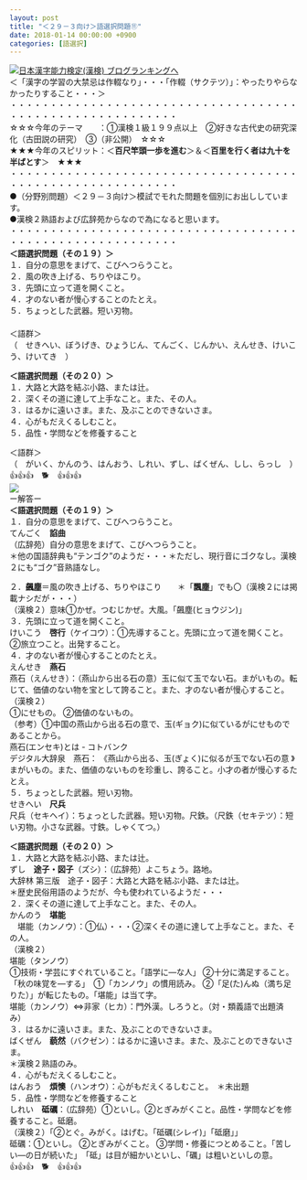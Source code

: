 ```yaml
---
layout: post
title: "＜２９－３向け＞語選択問題⑪"
date: 2018-01-14 00:00:00 +0900
categories: [語選択]
---
```


[![](/syuusyuu9701/assets/images/＜２９－３向け＞語選択問題⑪-br_c_3028_1.gif)](http://blog.with2.net/link.php?1659096:3028 "日本漢字能力検定(漢検) ブログランキングへ")[日本漢字能力検定(漢検) ブログランキングへ](http://blog.with2.net/link.php?1659096:3028)  
＜「漢字の学習の大禁忌は作輟なり」・・・「作輟（サクテツ）」：やったりやらなかったりすること・・・＞  
・・・・・・・・・・・・・・・・・・・・・・・・・・・・・・・・・・・・・・・・・・・・・・・・・・・・・・・・・  
☆☆☆今年のテーマ　　：①漢検１級１９９点以上　②好きな古代史の研究深化（古田説の研究）　③（非公開）　☆☆☆　　  
★★★今年のスピリット：＜**百尺竿頭一歩を進む**＞＆＜**百里を行く者は九十を半ばとす**＞　★★★  
・・・・・・・・・・・・・・・・・・・・・・・・・・・・・・・・・・・・・・・・・・・・・・・・・・・・・・・・・  
●（分野別問題）＜２９－３向け＞模試でモれた問題を個別にお出ししています。  
●漢検２熟語および広辞苑からなので為になると思います。  
・・・・・・・・・・・・・・・・・・・・・・・・・・・・・・・・・・・・・・・・・・・・・・・・・・・・・・・・・  
**＜語選択問題（その１９）＞**　  
１．自分の意思をまげて、こびへつらうこと。  
２．風の吹き上げる、ちりやほこり。  
３．先頭に立って道を開くこと。  
４．才のない者が慢心することのたとえ。  
５．ちょっとした武器。短い刃物。  
　　  
＜語群＞  
（　せきへい、ぼうげき、ひょうじん、てんごく、じんかい、えんせき、けいこう、けいてき　）  
  
**＜語選択問題（その２０）＞**　  
１．大路と大路を結ぶ小路、または辻。  
２．深くその道に達して上手なこと。また、その人。  
３．はるかに遠いさま。また、及ぶことのできないさま。  
４．心がもだえくるしむこと。  
５．品性・学問などを修養すること  
  
＜語群＞  
（　がいく、かんのう、はんおう、しれい、ずし、ばくぜん、しし、らっし　）  
👍👍👍　🐕　👍👍👍  
![](/syuusyuu9701/assets/images/＜２９－３向け＞語選択問題⑪-40acb46e962022c56cc2f79f4dbc2d32.png)  
ー解答ー  
**＜語選択問題（その１９）＞**　  
１．自分の意思をまげて、こびへつらうこと。  
てんごく　**諂曲**  
（広辞苑）自分の意思をまげて、こびへつらうこと。  
＊他の国語辞典も“テンゴク”のようだ・・・＊ただし、現行音にゴクなし。漢検２にも“ゴク”音熟語なし。  
  
２．**飆塵**＝風の吹き上げる、ちりやほこり　　＊「**飄塵**」でも〇（漢検２には掲載ナシだが・・・）  
（漢検２）意味①かぜ。つむじかぜ。大風。「飆塵(ヒョウジン)」  
３．先頭に立って道を開くこと。  
けいこう　**啓行**（ケイコウ）：①先導すること。先頭に立って道を開くこと。②旅立つこと。出発すること。  
４．才のない者が慢心することのたとえ。  
えんせき　**燕石**  
燕石（えんせき）：（燕山から出る石の意）玉に似て玉でない石。まがいもの。転じて、価値のない物を宝として誇ること。また、才のない者が慢心すること。  
（漢検２）  
①にせもの。 ②価値のないもの。  
（参考）①中国の燕山から出る石の意で、玉(ギョク)に似ているがにせものであることから。  
燕石(エンセキ)とは - コトバンク  
デジタル大辞泉　燕石： 《燕山から出る、玉(ぎょく)に似るが玉でない石の意 》まがいもの。また、価値のないものを珍重し、誇ること。小才の者が慢心するたとえ。  
５．ちょっとした武器。短い刃物。  
せきへい　**尺兵**  
尺兵（セキヘイ）：ちょっとした武器。短い刃物。尺鉄。（尺鉄（セキテツ）：短い刃物。小さな武器。寸鉄。しゃくてつ。）  
  
**＜語選択問題（その２０）＞**　  
１．大路と大路を結ぶ小路、または辻。  
ずし　**途子・図子**（ズシ）：（広辞苑）よこちょう。路地。  
大辞林 第三版　途子・図子：大路と大路を結ぶ小路、または辻。  
＊歴史民俗用語のようだが、今も使われているようだ・・・  
２．深くその道に達して上手なこと。また、その人。  
かんのう　**堪能**  
　堪能（カンノウ）：①仏）・・・②深くその道に達して上手なこと。また、その人。  
（漢検２）  
堪能（タンノウ）  
①技術・学芸にすぐれていること。「語学に―な人」 ②十分に満足すること。「秋の味覚を―する」　①「カンノウ」の慣用読み。 ②「足(た)んぬ（満ち足りた）」が転じたもの。「堪能」は当て字。  
堪能（カンノウ）⇔非家（ヒカ）：門外漢。しろうと。（対・類義語で出題済み）  
３．はるかに遠いさま。また、及ぶことのできないさま。  
ばくぜん　**藐然**（バクゼン）：はるかに遠いさま。また、及ぶことのできないさま。　  
＊漢検２熟語のみ。  
４．心がもだえくるしむこと。  
はんおう　**煩懊**（ハンオウ）：心がもだえくるしむこと。　＊未出題  
５．品性・学問などを修養すること  
しれい　**砥礪**：（広辞苑）①といし。②とぎみがくこと。品性・学問などを修養すること。砥磨。  
（漢検２）「②とぐ。みがく。はげむ。「砥礪(シレイ)」「砥磨」」  
砥礪：①といし。 ②とぎみがくこと。 ③学問・修養につとめること。「苦しい―の日が続いた」　「砥」は目が細かいといし、「礪」は粗いといしの意。  
👍👍👍　🐕　👍👍👍